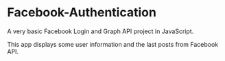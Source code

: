 # Facebook-Authentication

A very basic Facebook Login and Graph API project in JavaScript.

This app displays some user information and the last posts from Facebook API.
